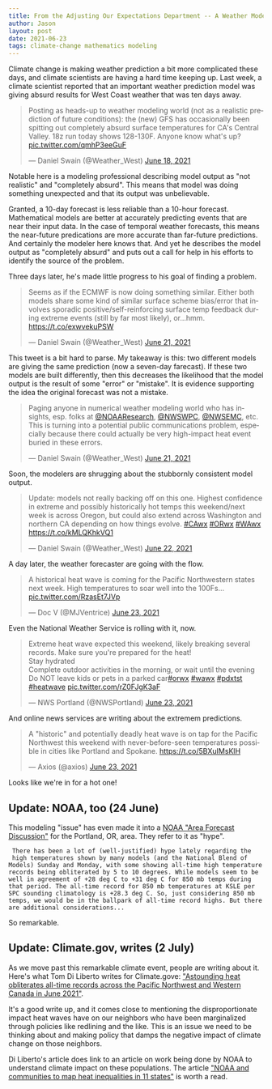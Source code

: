 ```yaml
---
title: From the Adjusting Our Expectations Department -- A Weather Model Incident
author: Jason
layout: post
date: 2021-06-23
tags: climate-change mathematics modeling
---
```


Climate change is making weather prediction a bit more complicated these days, and climate scientists are having a hard time keeping up.  Last week, a climate scientist reported that an important weather prediction model was giving absurd results for West Coast weather that was ten days away.

<!-- 6/18, report of 'absurd' predicted temps 10 days out -->

<blockquote class="twitter-tweet"><p lang="en" dir="ltr">Posting as heads-up to weather modeling world (not as a realistic prediction of future conditions): the (new) GFS has occasionally been spitting out completely absurd surface temperatures for CA&#39;s Central Valley. 18z run today shows 128-130F. Anyone know what&#39;s up? <a href="https://t.co/qmhP3eeGuF">pic.twitter.com/qmhP3eeGuF</a></p>&mdash; Daniel Swain (@Weather_West) <a href="https://twitter.com/Weather_West/status/1406022372109418497?ref_src=twsrc%5Etfw">June 18, 2021</a></blockquote> <script async src="https://platform.twitter.com/widgets.js" charset="utf-8"></script>

Notable here is a modeling professional describing model output as "not realistic" and "completely absurd".  This means that model was doing something unexpected and that its output was unbelievable.

Granted, a 10-day forecast is less reliable than a 10-hour forecast.  Mathematical models are better at accurately predicting events that are near their input data.  In the case of temporal weather forecasts, this means the near-future predications are more accurate than far-future predictions.  And certainly the modeler here knows that.  And yet he describes the model output as "completely absurd" and puts out a call for help in his efforts to identify the source of the problem.

Three days later, he's made little progress to his goal of finding a problem.

<!-- 3 days later, other models are doing it, too -->

<blockquote class="twitter-tweet"><p lang="en" dir="ltr">Seems as if the ECMWF is now doing something similar. Either both models share some kind of similar surface scheme bias/error that involves sporadic positive/self-reinforcing surface temp feedback during extreme events (still by far most likely), or...hmm. <a href="https://t.co/exwvekuPSW">https://t.co/exwvekuPSW</a></p>&mdash; Daniel Swain (@Weather_West) <a href="https://twitter.com/Weather_West/status/1406981617747324929?ref_src=twsrc%5Etfw">June 21, 2021</a></blockquote> <script async src="https://platform.twitter.com/widgets.js" charset="utf-8"></script>

This tweet is a bit hard to parse.  My takeaway is this:  two different models are giving the same prediction (now a seven-day farecast).  If these two models are built differently, then this decreases the likelihood that the model output is the result of some "error" or "mistake".  It is evidence supporting the idea the original forecast was not a mistake.

<blockquote class="twitter-tweet"><p lang="en" dir="ltr">Paging anyone in numerical weather modeling world who has insights, esp. folks at <a href="https://twitter.com/NOAAResearch?ref_src=twsrc%5Etfw">@NOAAResearch</a>, <a href="https://twitter.com/NWSWPC?ref_src=twsrc%5Etfw">@NWSWPC</a>, <a href="https://twitter.com/NWSEMC?ref_src=twsrc%5Etfw">@NWSEMC</a>, etc. This is turning into a potential public communications problem, especially because there could actually be very high-impact heat event buried in these errors.</p>&mdash; Daniel Swain (@Weather_West) <a href="https://twitter.com/Weather_West/status/1407036224980852739?ref_src=twsrc%5Etfw">June 21, 2021</a></blockquote> <script async src="https://platform.twitter.com/widgets.js" charset="utf-8"></script>

<!-- on 22 June -->

Soon, the modelers are shrugging about the stubbornly consistent model output.

<blockquote class="twitter-tweet"><p lang="en" dir="ltr">Update: models not really backing off on this one. Highest confidence in extreme and possibly historically hot temps this weekend/next week is across Oregon, but could also extend across Washington and northern CA depending on how things evolve. <a href="https://twitter.com/hashtag/CAwx?src=hash&amp;ref_src=twsrc%5Etfw">#CAwx</a> <a href="https://twitter.com/hashtag/ORwx?src=hash&amp;ref_src=twsrc%5Etfw">#ORwx</a> <a href="https://twitter.com/hashtag/WAwx?src=hash&amp;ref_src=twsrc%5Etfw">#WAwx</a> <a href="https://t.co/kMLQKhkVQ1">https://t.co/kMLQKhkVQ1</a></p>&mdash; Daniel Swain (@Weather_West) <a href="https://twitter.com/Weather_West/status/1407363905257496579?ref_src=twsrc%5Etfw">June 22, 2021</a></blockquote> <script async src="https://platform.twitter.com/widgets.js" charset="utf-8"></script>


A day later, the weather forecaster are going with the flow.

<!-- post on 6/23 treating model predictions and legit -->

<blockquote class="twitter-tweet"><p lang="en" dir="ltr">A historical heat wave is coming for the Pacific Northwestern states next week. High temperatures to soar well into the 100Fs... <a href="https://t.co/RzasEt7JVp">pic.twitter.com/RzasEt7JVp</a></p>&mdash; Doc V (@MJVentrice) <a href="https://twitter.com/MJVentrice/status/1407732548847996929?ref_src=twsrc%5Etfw">June 23, 2021</a></blockquote> <script async src="https://platform.twitter.com/widgets.js" charset="utf-8"></script>

Even the National Weather Service is rolling with it, now.

<!-- national weather service -->
<blockquote class="twitter-tweet"><p lang="en" dir="ltr">Extreme heat wave expected this weekend, likely breaking several records. Make sure you&#39;re prepared for the heat!<br>Stay hydrated<br>Complete outdoor activities in the morning, or wait until the evening<br>Do NOT leave kids or pets in a parked car<a href="https://twitter.com/hashtag/orwx?src=hash&amp;ref_src=twsrc%5Etfw">#orwx</a> <a href="https://twitter.com/hashtag/wawx?src=hash&amp;ref_src=twsrc%5Etfw">#wawx</a> <a href="https://twitter.com/hashtag/pdxtst?src=hash&amp;ref_src=twsrc%5Etfw">#pdxtst</a> <a href="https://twitter.com/hashtag/heatwave?src=hash&amp;ref_src=twsrc%5Etfw">#heatwave</a> <a href="https://t.co/rZ0FJgK3aF">pic.twitter.com/rZ0FJgK3aF</a></p>&mdash; NWS Portland (@NWSPortland) <a href="https://twitter.com/NWSPortland/status/1407741475220201472?ref_src=twsrc%5Etfw">June 23, 2021</a></blockquote> <script async src="https://platform.twitter.com/widgets.js" charset="utf-8"></script>

And online news services are writing about the extremem predictions.

<!-- an Axios story based on the predictions -->

<blockquote class="twitter-tweet"><p lang="en" dir="ltr">A &quot;historic&quot; and potentially deadly heat wave is on tap for the Pacific Northwest this weekend with never-before-seen temperatures possible in cities like Portland and Spokane. <a href="https://t.co/5BXuIMsKlH">https://t.co/5BXuIMsKlH</a></p>&mdash; Axios (@axios) <a href="https://twitter.com/axios/status/1407733787748974592?ref_src=twsrc%5Etfw">June 23, 2021</a></blockquote> <script async src="https://platform.twitter.com/widgets.js" charset="utf-8"></script>

Looks like we're in for a hot one!

## Update:  NOAA, too (24 June) ##

This modeling "issue" has even made it into a [NOAA "Area Forecast Discussion"](https://forecast.weather.gov/product.php?site=PQR&issuedby=PQR&product=AFD&format=CI&version=1&glossary=1) for the Portland, OR, area.  They refer to it as "hype".

     There has been a lot of (well-justified) hype lately regarding the
     high temperatures shown by many models (and the National Blend of Models) Sunday and Monday, with some showing all-time high temperature records being obliterated by 5 to 10 degrees. While models seem to be well in agreement of +28 deg C to +31 deg C for 850 mb temps during that period. The all-time record for 850 mb temperatures at KSLE per SPC sounding climatology is +28.3 deg C. So, just considering 850 mb temps, we would be in the ballpark of all-time record highs. But there are additional considerations... 

So remarkable.

## Update:  Climate.gov, writes (2 July)

As we move past this remarkable climate event, people are writing about it.  Here's what Tom Di Liberto writes for Climate.gove:  ["Astounding heat obliterates all-time records across the Pacific Northwest and Western Canada in June 2021"](https://climate.gov/news-features/event-tracker/astounding-heat-obliterates-all-time-records-across-pacific-northwest).

It's a good write up, and it comes close to mentioning the disproportionate impact heat waves have on our neighbors who have been marginalized through policies like redlining and the like.  This is an issue we need to be thinking about and making policy that damps the negative impact of climate change on those neighbors.

Di Liberto's article does link to an article on work being done by NOAA to understand climate impact on these populations.  The article ["NOAA and communities to map heat inequalities in 11 states"](https://www.noaa.gov/media-release/noaa-and-communities-to-map-heat-inequities-in-11-states) is worth a read.


<!--
SYNTAX FOR IMAGES
* use services to create JPG and to create thumbnail that is 720px wide

[![ALT-TEXT](/assets/images/filename-thumbnail.jpg)](/assets/images/filename.jpg)
-->

<!--
SYNTAX FOR VIDEO
* convert MOV to mp4 using VLC

<video width="480" height="320" controls="controls">
  <source src="/assets/media/filename.m4v" type="video/mp4">
</video>
-->
